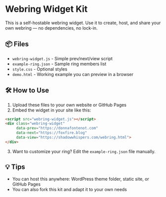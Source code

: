 # Webring Widget Kit

This is a self-hostable webring widget. Use it to create, host, and share your own webring — no dependencies, no lock-in.

## 📦 Files

- `webring-widget.js` - Simple prev/next/view script
- `example-ring.json` - Sample ring members list
- `style.css` - Optional styles
- `demo.html` - Working example you can preview in a browser

## 🛠️ How to Use

1. Upload these files to your own website or GitHub Pages
2. Embed the widget in your site like this:

```html
<script src="webring-widget.js"></script>
<div class="webring-widget"
     data-prev="https://donnafontenot.com"
     data-next="https://foxfire.blog"
     data-view="https://shadowwhispers.com/webring.html">
</div>
```

3. Want to customize your ring? Edit the `example-ring.json` file manually.

## 💡 Tips

- You can host this anywhere: WordPress theme folder, static site, or GitHub Pages
- You can also fork this kit and adapt it to your own needs
